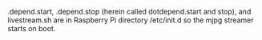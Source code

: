 .depend.start, .depend.stop (herein called dotdepend.start and stop), and livestream.sh are in Raspberry Pi directory /etc/init.d so the mjpg streamer starts on boot.

